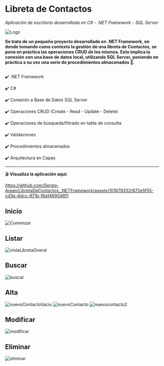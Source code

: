 # Libreta de Contactos #
*Aplicación de escritorio desarrollada en  C#  - .NET Framework - SQL Server*

![Logo](https://github.com/Sergio-Arean/LibretaDeContactos_.NETFramework/assets/101679332/4e57198e-9d1c-47d7-ad1a-f26838eb840a)

**Se trata de un pequeño proyecto desarrollado en .NET Framework, en donde tomando como contexto la gestión de una libreta de Contactos, se pone en práctica las operaciones CRUD de los mismos. Esto implica la conexión con una base de datos local, utilizando SQL Server, poniendo en práctica a su vez una serie de procedimientos almacenados 💾.**





##    


✔️ .NET Framework

✔️ C#

✔️ Conexión a Base de Datos SQL Server

✔️ Operaciones CRUD (Create - Read - Update - Delete)

✔️ Operaciones de búsqueda/filtrado en tabla de consulta

✔️ Validaciones

✔️ Procedimientos almacenados

✔️ Arquitectura en Capas


------------

🎬 **Visualiza la aplicación aquí:**



https://github.com/Sergio-Arean/LibretaDeContactos_.NETFramework/assets/101679332/872e5f55-cd3e-4dcc-971b-f8a1469046f1





## Inicio
![Comenzar](https://github.com/Sergio-Arean/LibretaDeContactos_.NETFramework/assets/101679332/4f0f5b00-a5fd-4de9-9acd-b24c0bde2d1d)

## Listar
![vistaLibretaGneral](https://github.com/Sergio-Arean/LibretaDeContactos_.NETFramework/assets/101679332/4a85b709-ee19-4011-b7e9-0c0bdca3c7f3)


## Buscar
![buscar](https://github.com/Sergio-Arean/LibretaDeContactos_.NETFramework/assets/101679332/fa802cdc-7837-4854-b1ba-c1cb9b091057)

## Alta
![nuevoContactoVacio](https://github.com/Sergio-Arean/LibretaDeContactos_.NETFramework/assets/101679332/0d4b6573-3f1d-4739-85b2-14688152d4d8)
![nuevoContacto](https://github.com/Sergio-Arean/LibretaDeContactos_.NETFramework/assets/101679332/b8a5b5e1-b1a4-4231-bcdc-cf1976398572)
![nuevocontacto2](https://github.com/Sergio-Arean/LibretaDeContactos_.NETFramework/assets/101679332/46b63251-7d70-4dff-ac35-92e499bf8df9)

## Modificar
![modificar](https://github.com/Sergio-Arean/LibretaDeContactos_.NETFramework/assets/101679332/92b26221-89dd-4cfd-84bd-0eacf56834fd)


## Eliminar
![eliminar](https://github.com/Sergio-Arean/LibretaDeContactos_.NETFramework/assets/101679332/b63b9cab-9ef4-4e4c-9a88-64b2c8c418b3)
